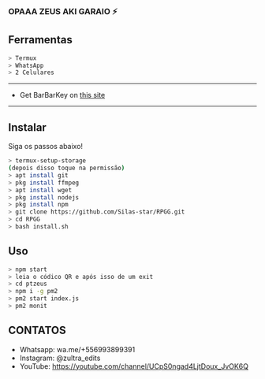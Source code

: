 ### OPAAA ZEUS AKI GARAIO ⚡

## Ferramentas

```bash
> Termux
> WhatsApp
> 2 Celulares
```

---


- Get BarBarKey on [this site](https://mhankbarbar.tech)

---

## Instalar
Siga os passos abaixo!

```bash
> termux-setup-storage
(depois disso toque na permissão)
> apt install git
> pkg install ffmpeg
> apt install wget
> pkg install nodejs
> pkg install npm
> git clone https://github.com/Silas-star/RPGG.git
> cd RPGG
> bash install.sh
```

## Uso

```bash
> npm start
> leia o códico QR e após isso de um exit
> cd ptzeus
> npm i -g pm2
> pm2 start index.js
> pm2 monit
```


## CONTATOS

- Whatsapp: wa.me/+556993899391
- Instagram: @zultra_edits
- YouTube: https://youtube.com/channel/UCpS0ngad4LjtDoux_JvOK6Q
